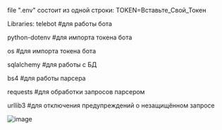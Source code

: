 file ".env" состоит из одной строки:
TOKEN=Вставьте_Свой_Токен

Libraries: 
telebot #для работы бота

python-dotenv #для импорта токена бота

os #для импорта токена бота

sqlalchemy #для работы с БД

bs4 #для работы парсера

requests #для обработки запросов парсером

urllib3 #для отключения предупреждений о незащищённом запросе

![image](https://github.com/Alanyle/studtgbot/assets/162821077/401d526a-7c94-4aca-bc27-537a415142d6)

